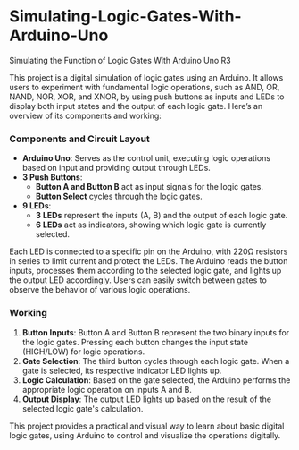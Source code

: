 # Simulating-Logic-Gates-With-Arduino-Uno
Simulating the Function of Logic Gates With Arduino Uno R3

This project is a digital simulation of logic gates using an Arduino. It allows users to experiment with fundamental logic operations, such as AND, OR, NAND, NOR, XOR, and XNOR, by using push buttons as inputs and LEDs to display both input states and the output of each logic gate. Here’s an overview of its components and working:

### **Components and Circuit Layout**
- **Arduino Uno**: Serves as the control unit, executing logic operations based on input and providing output through LEDs.
- **3 Push Buttons**:
  - **Button A and Button B** act as input signals for the logic gates.
  - **Button Select** cycles through the logic gates.
- **9 LEDs**:
  - **3 LEDs** represent the inputs (A, B) and the output of each logic gate.
  - **6 LEDs** act as indicators, showing which logic gate is currently selected.

Each LED is connected to a specific pin on the Arduino, with 220Ω resistors in series to limit current and protect the LEDs. The Arduino reads the button inputs, processes them according to the selected logic gate, and lights up the output LED accordingly. Users can easily switch between gates to observe the behavior of various logic operations.

### **Working**
1. **Button Inputs**: Button A and Button B represent the two binary inputs for the logic gates. Pressing each button changes the input state (HIGH/LOW) for logic operations.
2. **Gate Selection**: The third button cycles through each logic gate. When a gate is selected, its respective indicator LED lights up.
3. **Logic Calculation**: Based on the gate selected, the Arduino performs the appropriate logic operation on inputs A and B.
4. **Output Display**: The output LED lights up based on the result of the selected logic gate's calculation.

This project provides a practical and visual way to learn about basic digital logic gates, using Arduino to control and visualize the operations digitally.
